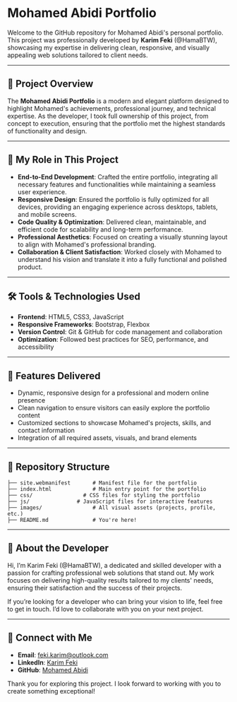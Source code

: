 # Mohamed Abidi Portfolio

Welcome to the GitHub repository for Mohamed Abidi's personal portfolio. This project was professionally developed by **Karim Feki** (@HamaBTW), showcasing my expertise in delivering clean, responsive, and visually appealing web solutions tailored to client needs.

---

## 🌟 Project Overview

The **Mohamed Abidi Portfolio** is a modern and elegant platform designed to highlight Mohamed's achievements, professional journey, and technical expertise. As the developer, I took full ownership of this project, from concept to execution, ensuring that the portfolio met the highest standards of functionality and design.

---

## 🔧 My Role in This Project

- **End-to-End Development**: Crafted the entire portfolio, integrating all necessary features and functionalities while maintaining a seamless user experience.  
- **Responsive Design**: Ensured the portfolio is fully optimized for all devices, providing an engaging experience across desktops, tablets, and mobile screens.  
- **Code Quality & Optimization**: Delivered clean, maintainable, and efficient code for scalability and long-term performance.  
- **Professional Aesthetics**: Focused on creating a visually stunning layout to align with Mohamed's professional branding.  
- **Collaboration & Client Satisfaction**: Worked closely with Mohamed to understand his vision and translate it into a fully functional and polished product.

---

## 🛠️ Tools & Technologies Used

- **Frontend**: HTML5, CSS3, JavaScript  
- **Responsive Frameworks**: Bootstrap, Flexbox  
- **Version Control**: Git & GitHub for code management and collaboration  
- **Optimization**: Followed best practices for SEO, performance, and accessibility  

---

## 🎯 Features Delivered

- Dynamic, responsive design for a professional and modern online presence  
- Clean navigation to ensure visitors can easily explore the portfolio content  
- Customized sections to showcase Mohamed's projects, skills, and contact information  
- Integration of all required assets, visuals, and brand elements  

---

## 📄 Repository Structure

```plaintext
├── site.webmanifest       # Manifest file for the portfolio
├── index.html             # Main entry point for the portfolio
├── css/                # CSS files for styling the portfolio
├── js/               # JavaScript files for interactive features
├── images/                # All visual assets (projects, profile, etc.)
├── README.md              # You're here!
```

---

## 💬 About the Developer
Hi, I’m Karim Feki (@HamaBTW), a dedicated and skilled developer with a passion for crafting professional web solutions that stand out. My work focuses on delivering high-quality results tailored to my clients' needs, ensuring their satisfaction and the success of their projects.

If you’re looking for a developer who can bring your vision to life, feel free to get in touch. I’d love to collaborate with you on your next project.

---

## 🔗 Connect with Me
- **Email**: [feki.karim@outlook.com](mailto:feki.karim@outlook.com)
- **LinkedIn**: [Karim Feki](https://www.linkedin.com/in/karimfeki)
- **GitHub**: [Mohamed Abidi](https://www.github.com/HamaBTW)

Thank you for exploring this project. I look forward to working with you to create something exceptional!